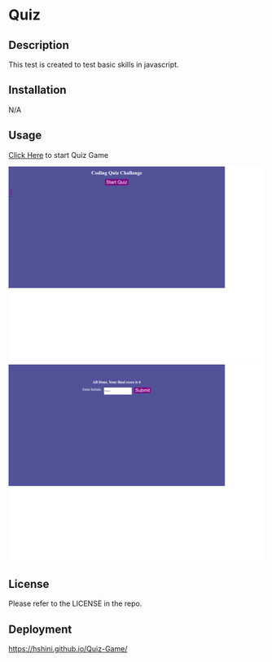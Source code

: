 
# Quiz

## Description
This test is created to test  basic skills in javascript.
## Installation

N/A

## Usage
[Click Here](https://hshini.github.io/Quiz-Game/) to start Quiz Game

![Quiz Game Photo](./Assets/Images/img-1.png) ![Quiz Game Photo](./Assets/Images/img-2.png)
## License
Please refer to the LICENSE in the repo.
## Deployment
https://hshini.github.io/Quiz-Game/
